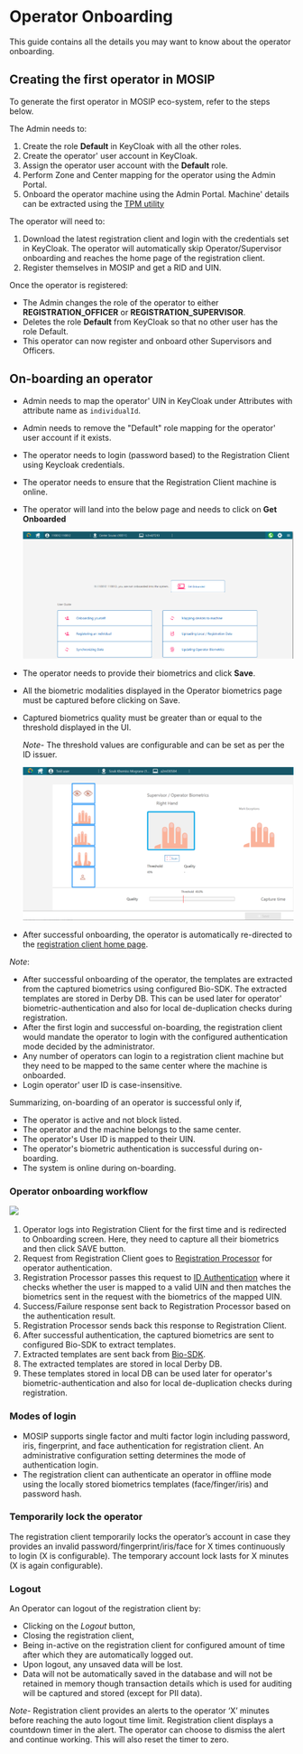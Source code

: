 # Operator Onboarding

This guide contains all the details you may want to know about the operator onboarding.

## Creating the first operator in MOSIP

To generate the first operator in MOSIP eco-system, refer to the steps below.

The Admin needs to:

1. Create the role **Default** in KeyCloak with all the other roles.
2. Create the operator' user account in KeyCloak.
3. Assign the operator user account with the **Default** role.
4. Perform Zone and Center mapping for the operator using the Admin Portal.
5. Onboard the operator machine using the Admin Portal. Machine' details can be extracted using the [TPM utility](https://github.com/mosip/mosip-infra/blob/develop/deployment/sandbox-v2/utils/tpm/key\_extractor/README.md)

The operator will need to:

1. Download the latest registration client and login with the credentials set in KeyCloak. The operator will automatically skip Operator/Supervisor onboarding and reaches the home page of the registration client.
2. Register themselves in MOSIP and get a RID and UIN.

Once the operator is registered:

* The Admin changes the role of the operator to either **REGISTRATION\_OFFICER** or **REGISTRATION\_SUPERVISOR**.
* Deletes the role **Default** from KeyCloak so that no other user has the role Default.
* This operator can now register and onboard other Supervisors and Officers.

## On-boarding an operator

* Admin needs to map the operator' UIN in KeyCloak under Attributes with attribute name as `individualId`.
* Admin needs to remove the "Default" role mapping for the operator' user account if it exists.
* The operator needs to login (password based) to the Registration Client using Keycloak credentials.
* The operator needs to ensure that the Registration Client machine is online.
*   The operator will land into the below page and needs to click on **Get Onboarded**

    <img src="_images/reg-client-user-onboard.png" alt="" data-size="original">
* The operator needs to provide their biometrics and click **Save**.
* All the biometric modalities displayed in the Operator biometrics page must be captured before clicking on Save.
*   Captured biometrics quality must be greater than or equal to the threshold displayed in the UI.

    _Note_- The threshold values are configurable and can be set as per the ID issuer.

    <img src="_images/reg-client-biometric-page.png" alt="" data-size="original">
* After successful onboarding, the operator is automatically re-directed to the [registration client home page](registration-client-home-page.md).

_Note_:

* After successful onboarding of the operator, the templates are extracted from the captured biometrics using configured Bio-SDK. The extracted templates are stored in Derby DB. This can be used later for operator' biometric-authentication and also for local de-duplication checks during registration.
* After the first login and successful on-boarding, the registration client would mandate the operator to login with the configured authentication mode decided by the administrator.
* Any number of operators can login to a registration client machine but they need to be mapped to the same center where the machine is onboarded.
* Login operator' user ID is case-insensitive.

Summarizing, on-boarding of an operator is successful only if,

* The operator is active and not block listed.
* The operator and the machine belongs to the same center.
* The operator's User ID is mapped to their UIN.
* The operator's biometric authentication is successful during on-boarding.
* The system is online during on-boarding.

### Operator onboarding workflow

![](\_images/operator-onboarding.png)

1. Operator logs into Registration Client for the first time and is redirected to Onboarding screen. Here, they need to capture all their biometrics and then click SAVE button.
2. Request from Registration Client goes to [Registration Processor](https://docs.mosip.io/1.2.0/modules/registration-processor) for operator authentication.
3. Registration Processor passes this request to [ID Authentication](https://docs.mosip.io/1.2.0/modules/id-authentication-services) where it checks whether the user is mapped to a valid UIN and then matches the biometrics sent in the request with the biometrics of the mapped UIN.
4. Success/Failure response sent back to Registration Processor based on the authentication result.
5. Registration Processor sends back this response to Registration Client.
6. After successful authentication, the captured biometrics are sent to configured Bio-SDK to extract templates.
7. Extracted templates are sent back from [Bio-SDK](https://docs.mosip.io/1.2.0/biometrics/biometric-sdk).
8. The extracted templates are stored in local Derby DB.
9. These templates stored in local DB can be used later for operator's biometric-authentication and also for local de-duplication checks during registration.

### Modes of login

* MOSIP supports single factor and multi factor login including password, iris, fingerprint, and face authentication for registration client. An administrative configuration setting determines the mode of authentication login.
* The registration client can authenticate an operator in offline mode using the locally stored biometrics templates (face/finger/iris) and password hash.

### Temporarily lock the operator

The registration client temporarily locks the operator’s account in case they provides an invalid password/fingerprint/iris/face for X times continuously to login (X is configurable). The temporary account lock lasts for X minutes (X is again configurable).

### Logout

An Operator can logout of the registration client by:

* Clicking on the _Logout_ button,
* Closing the registration client,
* Being in-active on the registration client for configured amount of time after which they are automatically logged out.
* Upon logout, any unsaved data will be lost.
* Data will not be automatically saved in the database and will not be retained in memory though transaction details which is used for auditing will be captured and stored (except for PII data).

_Note_- Registration client provides an alerts to the operator ‘X’ minutes before reaching the auto logout time limit. Registration client displays a countdown timer in the alert. The operator can choose to dismiss the alert and continue working. This will also reset the timer to zero.
